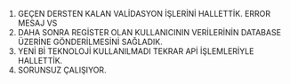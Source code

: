1. GEÇEN DERSTEN KALAN VALİDASYON İŞLERİNİ HALLETTİK. ERROR MESAJ VS 
2. DAHA SONRA REGİSTER OLAN KULLANICININ VERİLERİNİN DATABASE ÜZERİNE GÖNDERİLMESİNİ SAĞLADIK.
3. YENİ Bİ TEKNOLOJİ KULLANILMADI TEKRAR APİ İŞLEMLERİYLE HALLETTİK.
4. SORUNSUZ ÇALIŞIYOR.
